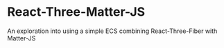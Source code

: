 # React-Three-Matter-JS

An exploration into using a simple ECS combining React-Three-Fiber with Matter-JS